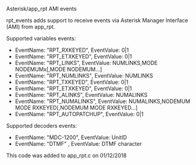 Asterisk/app_rpt AMI events

rpt_events adds support to receive events via Asterisk Manager Interface (AMI) from app_rpt.

Supported variables events:
  - EventName: "RPT_RXKEYED",     EventValue: 0|1
  - EventName: "RPT_ETXKEYED",    EventValue: 0|1
  - EventName: "RPT_LINKS",       EventValue: NUMLINKS,MODE NODEMUMx[,MODE NODEMUM...]
  - EventName: "RPT_NUMLINKS",    EventValue: NUMLINKS
  - EventName: "RPT_TXKEYED",     EventValue: 0|1
  - EventName: "RPT_ETXKEYED",    EventValue: 0|1
  - EventName: "RPT_ALINKS",      EventValue: NUMALINKS
  - EventName: "RPT_NUMALINKS",   EventValue: NUMALINKS,NODEMUM MODE RXKEYED[,NODEMUM MODE RXKEYED...]
  - EventName: "RPT_AUTOPATCHUP", EventValue: 0|1

Supported decoders events:
  - EventName: "MDC-1200", EventValue: UnitID
  - EventName: "DTMF"    , EventValue: DTMF character

This code was added to app_rpt.c on 01/12/2018
